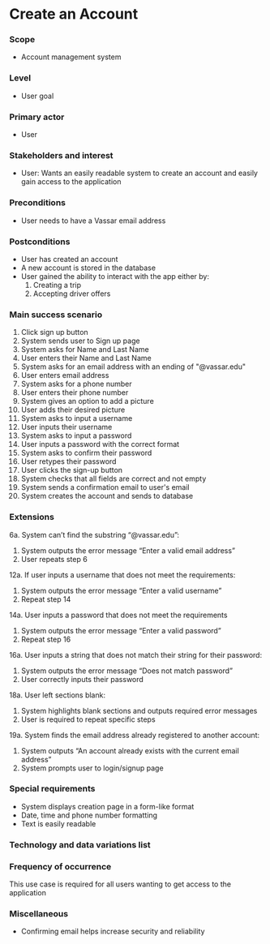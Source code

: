 # Create an Account

### Scope
* Account management system

### Level
* User goal

### Primary actor
* User

### Stakeholders and interest
* User: Wants an easily readable system to create an account and easily gain access to the application

### Preconditions
* User needs to have a Vassar email address

### Postconditions
* User has created an account
* A new account is stored in the database
* User gained the ability to interact with the app either by:
  1. Creating a trip 
  2. Accepting driver offers

### Main success scenario
1. Click sign up button
2. System sends user to Sign up page
3. System asks for Name and Last Name
4. User enters their Name and Last Name
5. System asks for an email address with an ending of "@vassar.edu"
6. User enters email address
7. System asks for a phone number
8. User enters their phone number
9. System gives an option to add a picture
10. User adds their desired picture
11. System asks to input a username
12. User inputs their username
13. System asks to input a password
14. User inputs a password with the correct format
15. System asks to confirm their password
16. User retypes their password
17. User clicks the sign-up button
18. System checks that all fields are correct and not empty
19. System sends a confirmation email to user's email
20. System creates the account and sends to database

### Extensions
6a. System can’t find the substring “@vassar.edu”:
1. System outputs the error message “Enter a valid email address” 
2. User repeats step 6

12a. If user inputs a username that does not meet the requirements:
1. System outputs the error message “Enter a valid username” 
2. Repeat step 14

14a. User inputs a password that does not meet the requirements
1. System outputs the error message “Enter a valid password” 
2. Repeat step 16

16a. User inputs a string that does not match their string for their password:
1. System outputs the error message “Does not match password” 
2. User correctly inputs their password

18a. User left sections blank:
1. System highlights blank sections and outputs required error messages 
2. User is required to repeat specific steps

19a. System finds the email address already registered to another account:
1. System outputs “An account already exists with the current email address” 
2. System prompts user to login/signup page

### Special requirements
* System displays creation page in a form-like format
* Date, time and phone number formatting
* Text is easily readable

### Technology and data variations list

### Frequency of occurrence
This use case is required for all users wanting to get access to the application

### Miscellaneous
* Confirming email helps increase security and reliability

